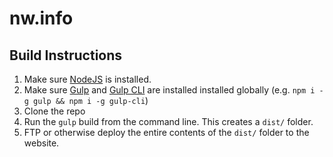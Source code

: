 # nw.info

## Build Instructions

1. Make sure [NodeJS](https://nodejs.org/en/) is installed.
2. Make sure [Gulp](https://gulpjs.com/) and [Gulp CLI](https://gulpjs.com/) are installed installed globally (e.g. `npm i -g gulp && npm i -g gulp-cli`)
3. Clone the repo
4. Run the `gulp` build from the command line. This creates a `dist/` folder.
5. FTP or otherwise deploy the entire contents of the `dist/` folder to the website.
